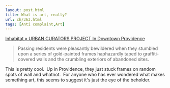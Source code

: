```yaml
---
layout: post.html
title: What is art, really?
url: ch/363.html
tags: [Anti complaint,Art]
---
```

[Inhabitat » URBAN CURATORS PROJECT In Downtown Providence](http://inhabitat.com/2007/02/06/urban-curators-project-in-downtown-providence/)

> Passing residents were pleasantly bewildered when they stumbled upon a series of gold-painted frames haphazardly taped to graffiti-covered walls and the crumbling exteriors of abandoned sites.

This is pretty cool.  Up in Providence, they just stuck frames on random spots of wall and whatnot.  For anyone who has ever wondered what makes something art, this seems to suggest it's just the eye of the beholder.
